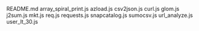 README.md
array_spiral_print.js
azload.js
csv2json.js
curl.js
glom.js
j2sum.js
mkt.js
req.js
requests.js
snapcatalog.js
sumocsv.js
url_analyze.js
user_lt_30.js
